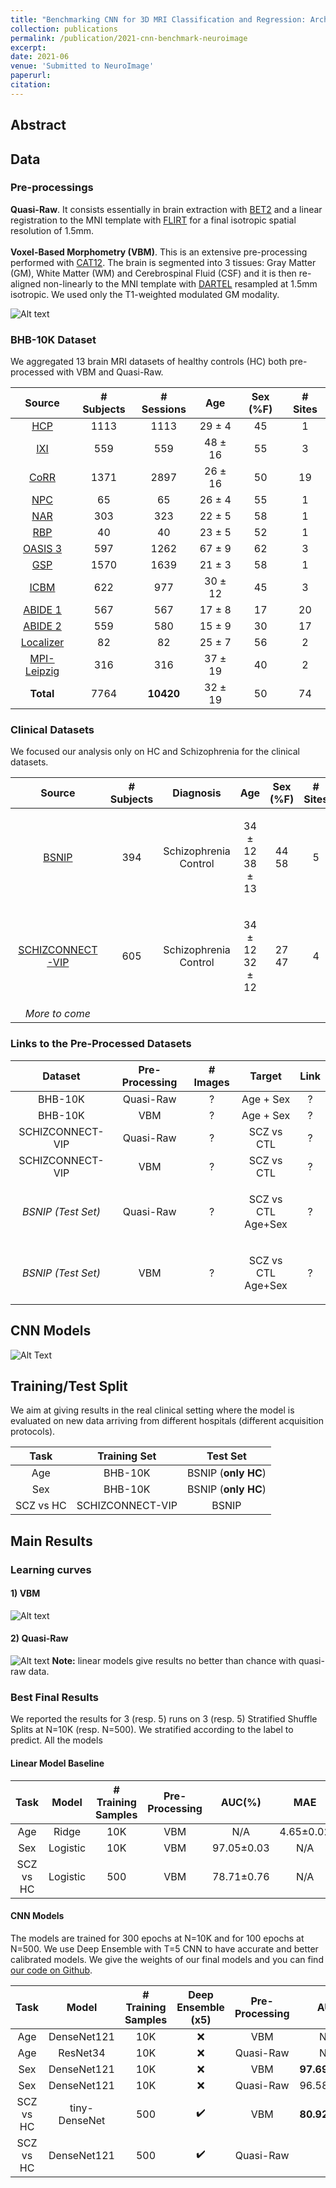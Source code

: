 ```yaml
---
title: "Benchmarking CNN for 3D MRI Classification and Regression: Architectures, Data Augmentation and Deep Ensemble Learning"
collection: publications
permalink: /publication/2021-cnn-benchmark-neuroimage
excerpt:
date: 2021-06
venue: 'Submitted to NeuroImage'
paperurl:
citation: 
---
```


## Abstract

## Data 
### Pre-processings

**Quasi-Raw**. It consists essentially in brain extraction with [BET2](http://poc.vl-e.nl/distribution/manual/fsl-3.2/bet2) 
and a linear registration to the MNI template with [FLIRT](https://fsl.fmrib.ox.ac.uk/fsl/fslwiki/FLIRT) for a final 
isotropic spatial resolution of 1.5mm.\
\
**Voxel-Based Morphometry (VBM)**. This is an extensive pre-processing performed with [CAT12](http://www.neuro.uni-jena.de/cat/). 
The brain is segmented into 3 tissues: Gray Matter (GM), White Matter (WM) and Cerebrospinal Fluid (CSF) and it is then re-aligned 
non-linearly to the MNI template with [DARTEL](https://pubmed.ncbi.nlm.nih.gov/17761438) resampled at 1.5mm isotropic.
 We used only the T1-weighted modulated GM modality.  

![Alt text](../images/neuroimage2021-cnn-benchmark/cat12_quasi_raw_examples.png)


### BHB-10K Dataset 

We aggregated 13 brain MRI datasets of healthy controls (HC) both pre-processed with VBM and Quasi-Raw.

**Source**  | **# Subjects**  | **# Sessions** | **Age** | **Sex (\%F)** | **# Sites**
:---: | :---: | :---: | :---: | :---: | :---: | 
[HCP](https://www.humanconnectome.org/study/hcp-young-adult)  | 1113 | 1113 | 29 ± 4 | 45 | 1
[IXI](http://brain-development.org/ixi-dataset) | 559 | 559 | 48 ± 16 | 55 | 3 
[CoRR](https://www.nitrc.org/projects/fcon_1000) | 1371 | 2897 | 26 ± 16 | 50 | 19
[NPC](https://openneuro.org/datasets/ds002330/versions/1.1.0) | 65 | 65 | 26 ± 4 | 55 | 1
[NAR](https://openneuro.org/datasets/ds002345/versions/1.0.1) | 303 | 323 | 22 ± 5 | 58 | 1
[RBP](https://openneuro.org/datasets/ds002247/versions/1.0.0) | 40 | 40 | 23 ± 5 | 52 | 1
[OASIS 3](https://www.oasis-brains.org) | 597 | 1262 | 67 ± 9 | 62 | 3
[GSP](https://dataverse.harvard.edu/dataset.xhtml?persistentId=doi:10.7910/DVN/25833) | 1570 | 1639 | 21 ± 3 | 58 | 1
[ICBM](https://ida.loni.usc.edu) | 622 | 977 | 30 ± 12 | 45 | 3
[ABIDE 1](http://fcon_1000.projects.nitrc.org/indi/abide) | 567 | 567 | 17 ± 8 | 17 | 20
[ABIDE 2](http://fcon_1000.projects.nitrc.org/indi/abide) | 559 | 580 | 15 ± 9 | 30 | 17
[Localizer](http://brainomics.cea.fr/localizer/localizer) | 82 | 82 | 25 ± 7 | 56 | 2
[MPI-Leipzig](https://openneuro.org/datasets/ds000221/versions/00002) | 316 | 316 | 37 ± 19 | 40 | 2
**Total** | 7764 | **10420** | 32 ± 19 | 50 | 74 


### Clinical Datasets

We focused our analysis only on HC and Schizophrenia for the clinical datasets.

**Source**  | **# Subjects** | **Diagnosis** | **Age** | **Sex (\%F)** | **# Sites**
:---: | :---: | :---: | :---: | :---: | :---: | 
[BSNIP](https://academic.oup.com/schizophreniabulletin/article/40/Suppl_2/S131/1933599)  | 394 | <p>Schizophrenia<br>Control</p> | <p>34 ± 12<br>38 ± 13</p>  | <p>44<br>58</p>  | 5 
[SCHIZCONNECT-VIP](http://schizconnect.org) | 605 | <p>Schizophrenia<br>Control</p> | <p>34 ± 12<br>32 ± 12</p>  | <p>27<br>47</p>  | 4 
*More to come* | 
### Links to the Pre-Processed Datasets
**Dataset** | **Pre-Processing** | **# Images** | Target|  **Link** 
:---:|:---:|:---:|:---:|:---:|
BHB-10K |  Quasi-Raw | ?  | Age + Sex | ? |
BHB-10K | VBM | ? | Age + Sex | ? | 
SCHIZCONNECT-VIP | Quasi-Raw | ? | SCZ vs CTL | ? |
SCHIZCONNECT-VIP | VBM | ? | SCZ vs CTL | ? |
*BSNIP (Test Set)* | Quasi-Raw | ? | <p>SCZ vs CTL<br>Age+Sex</p> | ? |
*BSNIP (Test Set)* | VBM | ? | <p>SCZ vs CTL<br>Age+Sex</p> | ? |

  
## CNN Models
![Alt Text](../images/neuroimage2021-cnn-benchmark/CNN_models.jpg)

## Training/Test Split

We aim at giving results in the real clinical setting where the model is evaluated on new data arriving from
different hospitals (different acquisition protocols). 

Task | Training Set | Test Set | 
|:---: | :---: | :---: |
Age | BHB-10K | BSNIP (**only HC**)
Sex | BHB-10K | BSNIP (**only HC**)
SCZ vs HC | SCHIZCONNECT-VIP | BSNIP 

## Main Results
### Learning curves
#### 1) VBM
![Alt text](../images/neuroimage2021-cnn-benchmark/learning_curves_preproc_cat12.png)
#### 2) Quasi-Raw
![Alt text](../images/neuroimage2021-cnn-benchmark/learning_curves_preproc_quasi_raw.png)
**Note:**  linear models give results no better than chance with quasi-raw data.


### Best Final Results

We reported the results for 3 (resp. 5) runs on 3 (resp. 5) Stratified Shuffle Splits at N=10K (resp. N=500).
We stratified according to the label to predict. All the models

#### Linear Model Baseline
**Task** | **Model** | **# Training Samples**| **Pre-Processing** | **AUC**(%) | **MAE**
|:---: | :---: |:---: | :---: | :---: | :---: |
Age | Ridge | 10K |  VBM | N/A | 4.65±0.02 
Sex | Logistic | 10K | VBM  | 97.05±0.03   | N/A
SCZ vs HC | Logistic | 500 | VBM | 78.71±0.76 | N/A

 

#### CNN Models

The models are trained for 300 epochs at N=10K and for 100 epochs at N=500. We use Deep Ensemble with T=5
CNN to have accurate and better calibrated models. We give the weights of our final 
models and you can find [our code on Github](). 

**Task** | **Model** | **# Training Samples**|  **Deep Ensemble (x5)** | **Pre-Processing** | **AUC** | **MAE**|**Weights**
|:---: | :---: | :---: | :---: | :---: | :---: | :---: | :---: |
Age | DenseNet121 | 10K |  ❌ |  VBM | N/A | **4.03±0.13** | [download]()
Age | ResNet34 | 10K |  ❌ |  Quasi-Raw | N/A | 4.84±0.26 | [download]()
Sex | DenseNet121 | 10K |  ❌️ | VBM | **97.69±0.21** | N/A | [download]()
Sex | DenseNet121 | 10K |  ❌️ | Quasi-Raw | 96.58±0.21 | N/A | [download]()
SCZ vs HC | tiny-DenseNet | 500 |  ✔️ | VBM | **80.92±0.47**| N/A | [download]()
SCZ vs HC | DenseNet121 |500 |  ✔️ | Quasi-Raw | ? | N/A | [download]()





